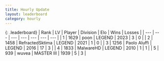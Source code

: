 ```yaml
---
title: Hourly Update
layout: leaderboard
category: hourly
---
```


{: .leaderboard}
| Rank | LV | Player | Division | Elo | Wins | Losses |
| --- | --- | --- | --- | --- | --- | --- |
| <span data-change="0">1</span> | 1629 | <span title="ID: 540690">poon</span> | LEGEND | <span data-change="0">2023</span> | <span data-change="0">3</span> | <span data-change="0">0</span> |
| <span data-change="0">2</span> | 1458 | <span title="ID: 402846">RefractedSktima</span> | LEGEND | <span data-change="0">2021</span> | <span data-change="0">1</span> | <span data-change="0">0</span> |
| <span data-change="0">3</span> | 1256 | <span title="ID: 512212">Paolo Aluffi</span> | LEGEND | <span data-change="0">2016</span> | <span data-change="0">17</span> | <span data-change="0">3</span> |
| <span data-change="0">4</span> | 1833 | <span title="ID: 261794">MalwareHD</span> | LEGEND | <span data-change="0">2010</span> | <span data-change="0">1</span> | <span data-change="0">1</span> |
| <span data-change="3">5</span> | 939 | <span title="ID: 740957">wuvea</span> | MASTER III | <span data-change="16">1939</span> | <span data-change="1">5</span> | <span data-change="0">3</span> |